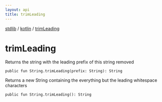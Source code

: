 ```yaml
---
layout: api
title: trimLeading
---
```

[stdlib](../index.md) / [kotlin](index.md) / [trimLeading](trimLeading.md)

# trimLeading
Returns the string with the leading prefix of this string removed
```
public fun String.trimLeading(prefix: String): String
```
Returns a new String containing the everything but the leading whitespace characters
```
public fun String.trimLeading(): String
```
